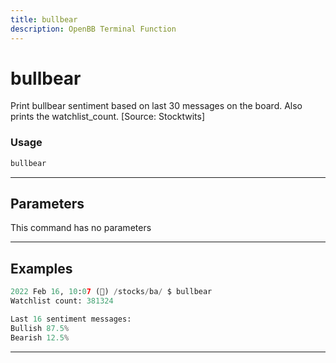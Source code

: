 ```yaml
---
title: bullbear
description: OpenBB Terminal Function
---
```


# bullbear

Print bullbear sentiment based on last 30 messages on the board. Also prints the watchlist_count. [Source: Stocktwits]

### Usage

```python
bullbear
```

---

## Parameters

This command has no parameters



---

## Examples

```python
2022 Feb 16, 10:07 (🦋) /stocks/ba/ $ bullbear
Watchlist count: 381324

Last 16 sentiment messages:
Bullish 87.5%
Bearish 12.5%
```
---
